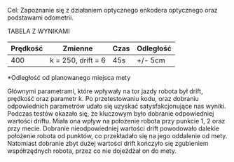 Cel:
Zapoznanie się z działaniem optycznego enkodera optycznego oraz podstawami odometrii.

TABELA Z WYNIKAMI

Prędkość | Zmienne | Czas | Odległość |
--- | --- | --- | --- |
400 | k = 250, drift = 6 | 45s | +/- 5cm |

*Odległość od planowanego miejsca mety

Głównymi parametrami, które wpływały na tor jazdy robota był drift, prędkość oraz parametr k. 
Po przetestowaniu kodu, oraz dobraniu odpowiednich parametrów udało się uzyskać satysfakcjonujące nas wyniki. 
Podczas testów okazało się, że kluczowym było dobranie odpowiedniej wartości driftu. Miała ona wpływ na położenie robota przy punkcie 1, 2 oraz przy mecie. 
Dobranie nieodpowiedniej wartości drift powodowało dalekie położenie robota od punktów, co przekładało się na jego oddalenie od mety. 
Natomiast dobranie zbyt dużej wartości drift kończyło się zgubieniem współrzędnych robota, przez co nie dojeżdżał on do mety.
